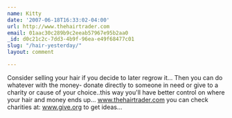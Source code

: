 ```yaml
---
name: Kitty
date: '2007-06-18T16:33:02-04:00'
url: http://www.thehairtrader.com
email: 01aac30c289b9c2eeab57967e95b2aa0
_id: d0c21c2c-7dd3-4b9f-96ea-e49f68477c01
slug: "/hair-yesterday/"
layout: comment

---
```


Consider selling your hair if you decide to later regrow it... Then you can do whatever with the money- donate directly to someone in need or give to a charity or cause of your choice..this way you'll have better control on where your hair and money ends up... www.thehairtrader.com you can check charities at: www.give.org to get ideas...
